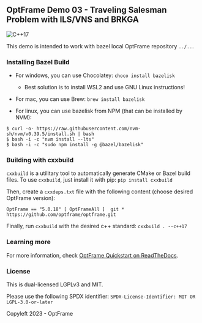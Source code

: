 ## OptFrame Demo 03 - Traveling Salesman Problem with ILS/VNS and BRKGA

![C++17](https://img.shields.io/badge/std-c%2B%2B17-blue)

This demo is intended to work with bazel local OptFrame repository `../..`.
### Installing Bazel Build

- For windows, you can use Chocolatey: `choco install bazelisk`
   * Best solution is to install WSL2 and use GNU Linux instructions!

- For mac, you can use Brew: `brew install bazelisk`

- For linux, you can use bazelisk from NPM (that can be installed by NVM):

```
$ curl -o- https://raw.githubusercontent.com/nvm-sh/nvm/v0.39.5/install.sh | bash
$ bash -i -c "nvm install --lts"
$ bash -i -c "sudo npm install -g @bazel/bazelisk"
```

### Building with cxxbuild

`cxxbuild` is a utilitary tool to automatically generate CMake or Bazel build files.
To use `cxxbuild`, just install it with pip: `pip install cxxbuild`

Then, create a `cxxdeps.txt` file with the following content (choose desired OptFrame version):

```
OptFrame == "5.0.18" [ OptFrameAll ]  git *  https://github.com/optframe/optframe.git
```

Finally, run `cxxbuild` with the desired c++ standard: `cxxbuild . --c++17`
### Learning more

For more information, check [OptFrame Quickstart on ReadTheDocs](https://optframe.readthedocs.io/en/latest/quickstart.html).

### License

This is dual-licensed LGPLv3 and MIT.

Please use the following SPDX identifier:
`SPDX-License-Identifier: MIT OR LGPL-3.0-or-later`

Copyleft 2023 - OptFrame
